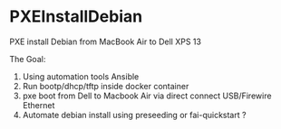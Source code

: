 # PXEInstallDebian
PXE install Debian from MacBook Air to Dell XPS 13

The Goal:
1. Using automation tools Ansible
2. Run bootp/dhcp/tftp inside docker container
3. pxe boot from Dell to Macbook Air via direct connect USB/Firewire Ethernet
4. Automate debian install using preseeding or fai-quickstart ?

